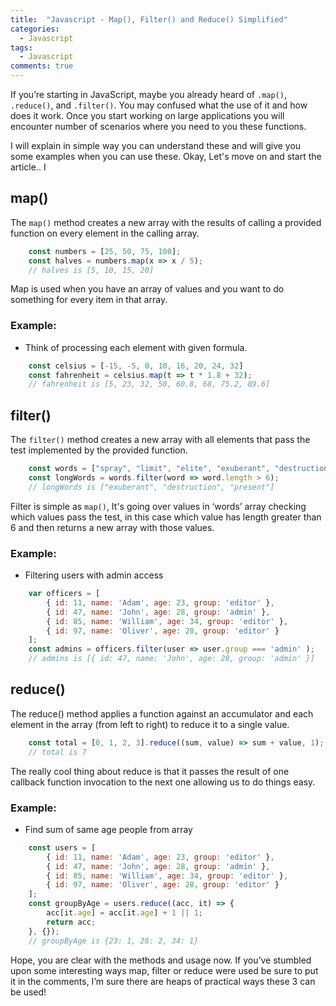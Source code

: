 ```yaml
---
title:  "Javascript - Map(), Filter() and Reduce() Simplified"
categories: 
  - Javascript
tags:
  - Javascript
comments: true
---
```


If you’re starting in JavaScript, maybe you already heard of ```.map()```, ```.reduce()```, and ```.filter()```. You may confused what the use of it and how does it work. Once you start working on large applications you will encounter number of scenarios where you need to you these functions.

I will explain in simple way you can understand these and will give you some examples when you can use these. Okay, Let's move on and start the article.. I

## map()

The ```map()``` method creates a new array with the results of calling a provided function on every element in the calling array.

```javascript
    const numbers = [25, 50, 75, 100];
    const halves = numbers.map(x => x / 5);
    // halves is [5, 10, 15, 20]
```

Map is used when you have an array of values and you want to do something for every item in that array.

### Example:

* Think of processing each element with given formula.

```javascript
    const celsius = [-15, -5, 0, 10, 16, 20, 24, 32]
    const fahrenheit = celsius.map(t => t * 1.8 + 32);
    // fahrenheit is [5, 23, 32, 50, 60.8, 68, 75.2, 89.6]
```

## filter()

The ```filter()``` method creates a new array with all elements that pass the test implemented by the provided function.

```javascript
    const words = ["spray", "limit", "elite", "exuberant", "destruction", "present"];
    const longWords = words.filter(word => word.length > 6);
    // longWords is ["exuberant", "destruction", "present"]
```

Filter is simple as ```map()```, It's going over values in ‘words’ array checking which values pass the test, in this case which value has length greater than 6 and then returns a new array with those values.

### Example:

* Filtering users with admin access

```javascript
    var officers = [
        { id: 11, name: 'Adam', age: 23, group: 'editor' },
        { id: 47, name: 'John', age: 28, group: 'admin' },
        { id: 85, name: 'William', age: 34, group: 'editor' },
        { id: 97, name: 'Oliver', age: 28, group: 'editor' }
    ];
    const admins = officers.filter(user => user.group === 'admin' );
    // admins is [{ id: 47, name: 'John', age: 28, group: 'admin' }]
```

## reduce()

The reduce() method applies a function against an accumulator and each element in the array (from left to right) to reduce it to a single value.

```javascript
    const total = [0, 1, 2, 3].reduce((sum, value) => sum + value, 1);
    // total is 7
```

The really cool thing about reduce is that it passes the result of one callback function invocation to the next one allowing us to do things easy.

### Example:

* Find sum of same age people from array

```javascript
    const users = [
        { id: 11, name: 'Adam', age: 23, group: 'editor' },
        { id: 47, name: 'John', age: 28, group: 'admin' },
        { id: 85, name: 'William', age: 34, group: 'editor' },
        { id: 97, name: 'Oliver', age: 28, group: 'editor' }
    ];
    const groupByAge = users.reduce((acc, it) => {
        acc[it.age] = acc[it.age] + 1 || 1;
        return acc;
    }, {});
    // groupByAge is {23: 1, 28: 2, 34: 1}
```
Hope, you are clear with the methods and usage now. If you’ve stumbled upon some interesting ways map, filter or reduce were used be sure to put it in the comments, I’m sure there are heaps of practical ways these 3 can be used!

